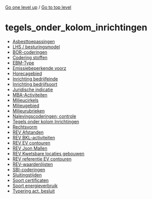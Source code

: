 <!-- generated by markdown-notes-tree -->

<!-- upward navigation links generated by markdown-notes-tree start here -->

[Go one level up](../SUMMARY.md) / [Go to top level](../../../../SUMMARY.md)

<!-- upward navigation links generated by markdown-notes-tree end here -->

# tegels_onder_kolom_inrichtingen

<!-- optional markdown-notes-tree directory description starts here -->

<!-- optional markdown-notes-tree directory description ends here -->

- [Asbesttoepassingen](asbesttoepassingen.md)
- [LHS / besturingsmodel](besturingsmodel.md)
- [BOR-coderingen](bor-coderingen.md)
- [Codering stoffen](codering_stoffen.md)
- [EBM-Type](ebm_type.md)
- [Emissiebeperkende voorz](emissiebeperkende_voorz.md)
- [Horecagebied](horecagebied.md)
- [Inrichting bedrijfeinde](inrichting_bedrijfeinde.md)
- [Inrichting bedrijfsoort](inrichting_bedrijfsoort.md)
- [Juridische indicatie](juridische_indicatie.md)
- [MBA-Activiteiten](mba-activiteiten.md)
- [Milieucirkels](milieucirkels.md)
- [Milieugebied](milieugebied.md)
- [Milieurubrieken](milieurubrieken.md)
- [Nalevingscoderingen; controle](nalevingen.md)
- [Tegels onder kolom Inrichtingen](README.md)
- [Rechtsvorm](rechtsvorm.md)
- [REV Afstanden](rev_afstanden.md)
- [REV BKL-activiteiten](rev_bkl-activiteiten.md)
- [REV EV contouren](rev_ev_contouren.md)
- [REV Json Mallen](rev_json_mallen.md)
- [REV Kwetsbare locaties gebouwen](rev_kwetsbare_locaties_gebouwen.md)
- [REV referentie EV contouren](rev_referentie_ev_contouren.md)
- [REV-waardenlijsten](rev-waardenlijsten.md)
- [SBI-coderingen](sbi-coderingen.md)
- [Sluitingstijden](sluitingstijden.md)
- [Soort certificaten](soort_certificaten.md)
- [Soort energieverbruik](soort_energieverbruik.md)
- [Typering act. besluit](typering_act.\_besluit.md)
